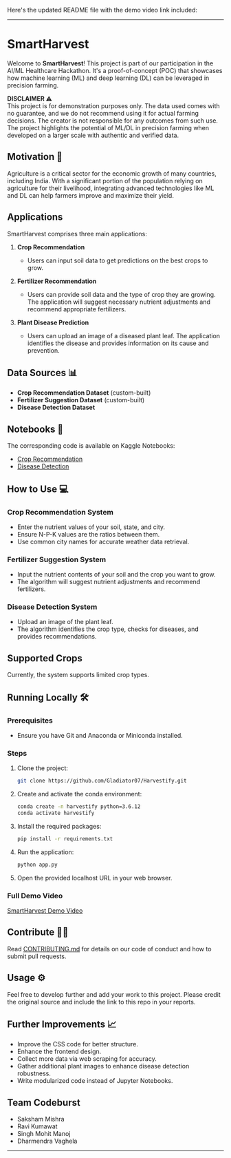 Here's the updated README file with the demo video link included:

---

# SmartHarvest

Welcome to **SmartHarvest**! This project is part of our participation in the AI/ML Healthcare Hackathon. It's a proof-of-concept (POC) that showcases how machine learning (ML) and deep learning (DL) can be leveraged in precision farming. 

**DISCLAIMER ⚠️**  
This project is for demonstration purposes only. The data used comes with no guarantee, and we do not recommend using it for actual farming decisions. The creator is not responsible for any outcomes from such use. The project highlights the potential of ML/DL in precision farming when developed on a larger scale with authentic and verified data.

## Motivation 💪

Agriculture is a critical sector for the economic growth of many countries, including India. With a significant portion of the population relying on agriculture for their livelihood, integrating advanced technologies like ML and DL can help farmers improve and maximize their yield.

## Applications

SmartHarvest comprises three main applications:

1. **Crop Recommendation**
   - Users can input soil data to get predictions on the best crops to grow.

2. **Fertilizer Recommendation**
   - Users can provide soil data and the type of crop they are growing. The application will suggest necessary nutrient adjustments and recommend appropriate fertilizers.

3. **Plant Disease Prediction**
   - Users can upload an image of a diseased plant leaf. The application identifies the disease and provides information on its cause and prevention.

## Data Sources 📊

- **Crop Recommendation Dataset** (custom-built)
- **Fertilizer Suggestion Dataset** (custom-built)
- **Disease Detection Dataset**

## Notebooks 📓

The corresponding code is available on Kaggle Notebooks:

- [Crop Recommendation](#)
- [Disease Detection](#)

## How to Use 💻

### Crop Recommendation System
- Enter the nutrient values of your soil, state, and city.
- Ensure N-P-K values are the ratios between them.
- Use common city names for accurate weather data retrieval.

### Fertilizer Suggestion System
- Input the nutrient contents of your soil and the crop you want to grow.
- The algorithm will suggest nutrient adjustments and recommend fertilizers.

### Disease Detection System
- Upload an image of the plant leaf.
- The algorithm identifies the crop type, checks for diseases, and provides recommendations.

## Supported Crops

Currently, the system supports limited crop types. 

## Running Locally 🛠️

### Prerequisites
- Ensure you have Git and Anaconda or Miniconda installed.

### Steps
1. Clone the project:
    ```sh
    git clone https://github.com/Gladiator07/Harvestify.git
    ```

2. Create and activate the conda environment:
    ```sh
    conda create -n harvestify python=3.6.12
    conda activate harvestify
    ```

3. Install the required packages:
    ```sh
    pip install -r requirements.txt
    ```

4. Run the application:
    ```sh
    python app.py
    ```

5. Open the provided localhost URL in your web browser.

### Full Demo Video
[SmartHarvest Demo Video](https://drive.google.com/file/d/1ZzdHS09TXE8UBsswoW0S_PjCNmbtYJ_K/view?usp=drive_link)

## Contribute 👨‍💻

Read [CONTRIBUTING.md](#) for details on our code of conduct and how to submit pull requests.

## Usage ⚙️

Feel free to develop further and add your work to this project. Please credit the original source and include the link to this repo in your reports.

## Further Improvements 📈

- Improve the CSS code for better structure.
- Enhance the frontend design.
- Collect more data via web scraping for accuracy.
- Gather additional plant images to enhance disease detection robustness.
- Write modularized code instead of Jupyter Notebooks.

## Team Codeburst

- Saksham Mishra
- Ravi Kumawat
- Singh Mohit Manoj
- Dharmendra Vaghela

---
